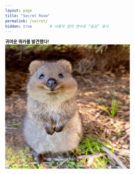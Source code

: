 ```yaml
---
layout: page
title: "Secret Room"
permalink: /secret/
hidden: true        # 사용자 정의 변수로 “숨김” 표시
---
```


**귀여운 쿼카를 발견했다!**
<img src="/assets/images/secret.jpg" height="400px" width="400px">

